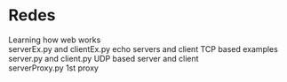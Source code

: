 # Redes

Learning how web works  
serverEx.py and clientEx.py echo servers and client TCP based examples  
server.py and client.py UDP based server and client  
serverProxy.py 1st proxy  

